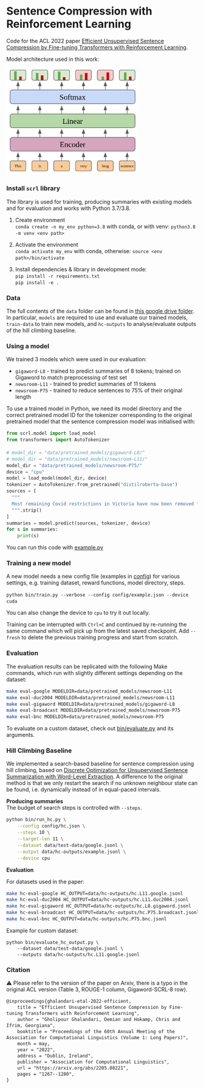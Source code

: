 

# Sentence Compression with Reinforcement Learning

Code for the ACL 2022 paper [Efficient Unsupervised Sentence Compression by Fine-tuning Transformers with Reinforcement Learning](https://arxiv.org/abs/2205.08221).

Model architecture used in this work:

<img src="images/model.png" alt="drawing" width="350"/>

### Install `scrl` library
The library is used for training, producing summaries with existing models and for evaluation and works with Python 3.7/3.8.

1. Create environment <br>
`conda create -n my_env python=3.8` with conda, or with venv: `python3.8 -m venv <env path>` <br>

2. Activate the environment <br>
`conda activate my_env` with conda, otherwise: `source <env path>/bin/activate`

3. Install dependencies & library in development mode: <br>
`pip install -r requirements.txt` <br>
`pip install -e .`

### Data
The full contents of the `data` folder can be found in [this google drive folder](https://drive.google.com/drive/folders/1grkgZhtdd-Bw45GAnHza9RRb5OVQG4pK?usp=sharing).
In particular, `models` are required to use and evaluate our trained models, `train-data` to train new models, and `hc-outputs` to analyse/evaluate outputs of the hill climbing baseline.

### Using a model

We trained 3 models which were used in our evaluation:
* `gigaword-L8` - trained to predict summaries of 8 tokens; trained on Gigaword to match preprocessing of test set
* `newsroom-L11` - trained to predict summaries of 11 tokens
* `newsroom-P75` - trained to reduce sentences to 75% of their original length

To use a trained model in Python, we need its model directory and the correct pretrained model ID for the tokenizer corresponding to the original pretrained model that the sentence compression model was initialised with:
```python
from scrl.model import load_model
from transformers import AutoTokenizer

# model_dir = "data/pretrained_models/gigaword-L8/"
# model_dir = "data/pretrained_models/newsroom-L11/"
model_dir = "data/pretrained_models/newsroom-P75/"
device = "cpu"
model = load_model(model_dir, device)
tokenizer = AutoTokenizer.from_pretrained("distilroberta-base")
sources = [
  """
  Most remaining Covid restrictions in Victoria have now been removed for those who are fully vaccinated, with the state about to hit its 90% vaccinated target.
  """.strip()
]
summaries = model.predict(sources, tokenizer, device)
for s in summaries:
	print(s)
```

You can run this code with [example.py](example.py)


### Training a new model

A new model needs a new config file (examples in [config](config)) for various settings, e.g. training dataset, reward functions, model directory, steps.


`python bin/train.py --verbose --config config/example.json --device cuda`

You can also change the device to `cpu` to try it out locally.

Training can be interrupted with `Ctrl+C` and continued by re-running the same command which will pick up from the latest saved checkpoint. Add `--fresh` to delete the previous training progress and start from scratch.


### Evaluation

The evaluation results can be replicated with the following Make commands, which run with slightly different settings depending on the dataset:

```bash
make eval-google MODELDIR=data/pretrained_models/newsroom-L11
make eval-duc2004 MODELDIR=data/pretrained_models/newsroom-L11
make eval-gigaword MODELDIR=data/pretrained_models/gigaword-L8
make eval-broadcast MODELDIR=data/pretrained_models/newsroom-P75
make eval-bnc MODELDIR=data/pretrained_models/newsroom-P75
```

To evaluate on a custom dataset, check out [bin/evaluate.py](bin/evaluate.py) and its arguments.


### Hill Climbing Baseline

We implemented a search-based baseline for sentence compression using hill climbing, based on [Discrete Optimization for Unsupervised Sentence Summarization with Word-Level Extraction](https://arxiv.org/abs/2005.01791).  A difference to the original method is that we only restart the search if no unknown neighbour state can be found, i.e. dynamically instead of in equal-paced intervals.

**Producing summaries**<br>
The budget of search steps is controlled with `--steps`.
```bash
python bin/run_hc.py \
    --config config/hc.json \
    --steps 10 \
    --target-len 11 \
    --dataset data/test-data/google.jsonl \
    --output data/hc-outputs/example.jsonl \
    --device cpu
```


**Evaluation** <br>

For datasets used in the paper:
```bash
make hc-eval-google HC_OUTPUT=data/hc-outputs/hc.L11.google.jsonl
make hc-eval-duc2004 HC_OUTPUT=data/hc-outputs/hc.L11.duc2004.jsonl
make hc-eval-gigaword HC_OUTPUT=data/hc-outputs/hc.L8.gigaword.jsonl
make hc-eval-broadcast HC_OUTPUT=data/hc-outputs/hc.P75.broadcast.jsonl
make hc-eval-bnc HC_OUTPUT=data/hc-outputs/hc.P75.bnc.jsonl
```

Example for custom dataset:
```
python bin/evaluate_hc_output.py \
    --dataset data/test-data/google.jsonl \
    --outputs data/hc-outputs/hc.L11.google.jsonl
```

### Citation

⚠️ Please refer to the version of the paper on Arxiv, there is a typo in the original ACL version (Table 3, ROUGE-1 column, Gigaword-SCRL-8 row).

```
@inproceedings{ghalandari-etal-2022-efficient,
    title = "Efficient Unsupervised Sentence Compression by Fine-tuning Transformers with Reinforcement Learning",
    author = "Gholipour Ghalandari, Demian and Hokamp, Chris and Ifrim, Georgiana",
    booktitle = "Proceedings of the 60th Annual Meeting of the Association for Computational Linguistics (Volume 1: Long Papers)",
    month = may,
    year = "2022",
    address = "Dublin, Ireland",
    publisher = "Association for Computational Linguistics",
    url = "https://arxiv.org/abs/2205.08221",
    pages = "1267--1280",
}
```
